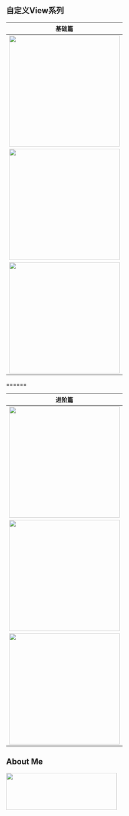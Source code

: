 ## 自定义View系列

**基础篇** |
:---: |
<a href="https://github.com/GcsSloop/AndroidNote/blob/master/CustomView/Base/%5B1%5DCoordinateSystem.md" target="_blank"><img src="http://ww3.sinaimg.cn/large/005Xtdi2jw1f1s96hizi5j30rs0dwwha.jpg" width=300 /></a> |
<a href="https://github.com/GcsSloop/AndroidNote/blob/master/CustomView/Base/%5B2%5DAngleAndRadian.md" target="_blank"><img src="http://ww4.sinaimg.cn/large/005Xtdi2jw1f1s97g6rfbj30rs0dwdiq.jpg" width=300 /></a> |
<a href="https://github.com/GcsSloop/AndroidNote/blob/master/CustomView/Base/%5B3%5DColor.md" target="_blank"><img src="http://ww3.sinaimg.cn/large/005Xtdi2gw1f1w9s5vyidj30rs0dw0vg.jpg" width=300 /></a> |

======

**进阶篇** |
:---: |
<a href="https://github.com/GcsSloop/AndroidNote/blob/master/CustomView/Advance/%5B1%5DCustomViewProcess.md" target="_blank"><img src="http://ww4.sinaimg.cn/large/005Xtdi2jw1f1zyiohvopj30rs0dwacz.jpg" width=300 /></a> |
<a href="https://github.com/GcsSloop/AndroidNote/blob/master/CustomView/Advance/%5B2%5DCanvas_BasicGraphics.md" target="_blank"><img src="http://ww4.sinaimg.cn/large/005Xtdi2jw1f289mh2tdnj30rs0dwtbo.jpg" width=300 /></a> |
<a href="https://github.com/GcsSloop/AndroidNote/blob/master/CustomView/Advance/%5B3%5DCanvas_Convert.md" target="_blank"><img src="http://ww3.sinaimg.cn/large/005Xtdi2jw1f2hfy5heduj30rs0dwn04.jpg" width=300 /></a> |

## About Me

<a href="https://github.com/GcsSloop/SloopBlog/blob/master/FINDME.md" target="_blank"> <img src="http://ww4.sinaimg.cn/large/005Xtdi2gw1f1qn89ihu3j315o0dwwjc.jpg" width=300 height=100 /> </a>
